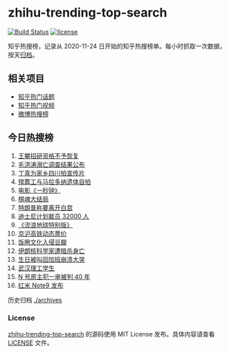 # zhihu-trending-top-search

[![Build Status](https://github.com/justjavac/zhihu-trending-top-search/workflows/ci/badge.svg?branch=main)](https://github.com/justjavac/zhihu-trending-top-search/actions)
[![license](https://img.shields.io/github/license/justjavac/zhihu-trending-top-search)](https://github.com/justjavac/zhihu-trending-top-search/blob/main/LICENSE)

知乎热搜榜，记录从 2020-11-24 日开始的知乎热搜榜单。每小时抓取一次数据，按天[归档](./archives)。

## 相关项目

- [知乎热门话题](https://github.com/justjavac/zhihu-trending-hot-questions)
- [知乎热门视频](https://github.com/justjavac/zhihu-trending-hot-video)
- [微博热搜榜](https://github.com/justjavac/weibo-trending-hot-search)

## 今日热搜榜

<!-- BEGIN -->
<!-- 最后更新时间 Sat Nov 28 2020 15:03:45 GMT+0800 (CST) -->
1. [王攀招研资格不予恢复](https://www.zhihu.com/search?q=王攀)
1. [毛洪涛溺亡调查结果公布](https://www.zhihu.com/search?q=毛洪涛)
1. [丁真为家乡四川拍宣传片](https://www.zhihu.com/search?q=丁真)
1. [殡葬工与马拉多纳遗体自拍](https://www.zhihu.com/search?q=马拉多纳)
1. [电影《一秒钟》](https://www.zhihu.com/search?q=一秒钟)
1. [棋魂大结局](https://www.zhihu.com/search?q=棋魂)
1. [特朗普称要离开白宫](https://www.zhihu.com/search?q=特朗普)
1. [迪士尼计划裁员 32000 人](https://www.zhihu.com/search?q=迪士尼)
1. [《流浪地球特别版》](https://www.zhihu.com/search?q=流浪地球)
1. [京沪高铁动态票价](https://www.zhihu.com/search?q=京沪高铁)
1. [饭圈文化入侵豆瓣](https://www.zhihu.com/search?q=豆瓣养号)
1. [伊朗核科学家遭暗杀身亡](https://www.zhihu.com/search?q=伊朗核科学家)
1. [生日被叫回加班崩溃大哭](https://www.zhihu.com/search?q=生日加班)
1. [武汉理工学生](https://www.zhihu.com/search?q=王攀)
1. [N 号房主犯一审被判 40 年](https://www.zhihu.com/search?q=n号房)
1. [红米 Note9 发布](https://www.zhihu.com/search?q=note9)
<!-- END -->

历史归档 [./archives](./archives)

### License

[zhihu-trending-top-search](https://github.com/justjavac/zhihu-trending-top-search) 的源码使用 MIT License 发布。具体内容请查看 [LICENSE](./LICENSE) 文件。

